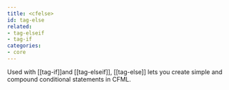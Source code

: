 ```yaml
---
title: <cfelse>
id: tag-else
related:
- tag-elseif
- tag-if
categories:
- core
---
```


Used with [[tag-if]]and [[tag-elseif]], [[tag-else]] lets you create simple and compound conditional statements in CFML.